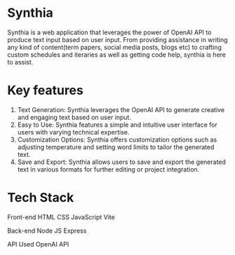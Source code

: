 # Synthia
Synthia is a web application that leverages the power of OpenAI API to produce text input based on user input. From providing assistance in writing any kind of content(term papers, social media posts, blogs etc) to crafting custom schedules and iteraries as well as getting code help, synthia is here to assist. 

# Key features

1. Text Generation:
    Synthia leverages the OpenAI API to generate creative and engaging text based on user input.
2. Easy to Use:
   Synthia features a simple and intuitive user interface for users with varying technical expertise.
3. Customization Options:
   Synthia offers customization options such as adjusting temperature and setting word limits to tailor the generated text.
4. Save and Export:
   Synthia allows users to save and export the generated text in various formats for further editing or project integration.

# Tech Stack
Front-end 
HTML 
CSS
JavaScript
Vite

Back-end
Node JS 
Express

API Used
OpenAI API


